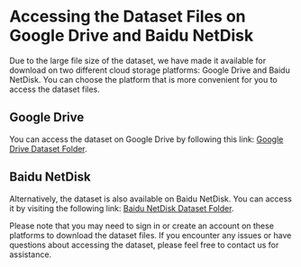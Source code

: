 # Accessing the Dataset Files on Google Drive and Baidu NetDisk

Due to the large file size of the dataset, we have made it available for download on two different cloud storage platforms: Google Drive and Baidu NetDisk. You can choose the platform that is more convenient for you to access the dataset files.

## Google Drive

You can access the dataset on Google Drive by following this link: [Google Drive Dataset Folder](insert_google_drive_link_here).

## Baidu NetDisk

Alternatively, the dataset is also available on Baidu NetDisk. You can access it by visiting the following link: [Baidu NetDisk Dataset Folder](https://pan.baidu.com/s/1OilbkoXbmtfA4UPp3G0AGw?pwd=yolo).

Please note that you may need to sign in or create an account on these platforms to download the dataset files. If you encounter any issues or have questions about accessing the dataset, please feel free to contact us for assistance.
